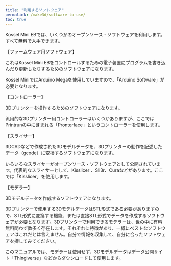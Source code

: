 ```yaml
---
title: "利用するソフトウェア"
permalink: /make3d/software-to-use/
toc: true
---
```

Kossel Mini EBでは、いくつかのオープンソース・ソフトウェアを利用します。すべて無料で入手できます。

【ファームウェア用ソフトウェア】

これはKossel Mini EBをコントロールするための電子装置にプログラムを書き込んだり更新したりするためのソフトウェアになります。

Kossel MiniではArduino Megaを使用していますので、「Arduino Software」が必要となります。

【コントローラー】

3Dプリンターを操作するためのソフトウェアになります。

汎用的な3Dプリンター用コントローラーはいくつかありますが、ここではPrintrunの中に含まれる「Pronterface」というコントローラーを使用します。

【スライサー】

3DCADなどで作成された3Dモデルデータを、3Dプリンターの動作を記述したデータ（gcode）に変換するソフトウェアになります。

いろいろなスライサーがオープンソース・ソフトウェアとして公開されています。代表的なスライサーとして、Kisslicer 、Sli3r、Curaなどがあります。ここでは「Kisslicer」を使用します。

【モデラー】

3Dモデルデータを作成するソフトウェアになります。

3Dプリンターで使用する3DモデルデータはSTL形式である必要がありますので、STL形式に変換する機能、または直接STL形式でデータを作成するソフトウェアが必要となります。3Dプリンターで利用できるモデラーは、世の中に有料無料問わず数多く存在します。それぞれに特徴があり、一概にベストなソフトウェアはこれだとは言えません。自分で情報を収集して、自分に合ったソフトウェアを探してみてください。

このマニュアルでは、モデラーは使用せず、3Dモデルデータはデータ公開サイト「Thingiverse」などからダウンロードして使用します。
